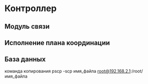 # Контроллер

## Модуль связи

## Исполнение плана координации

## База данных
команда копирования 
pscp -scp имя_файла root@192.168.2.1:/root/имя_файла
